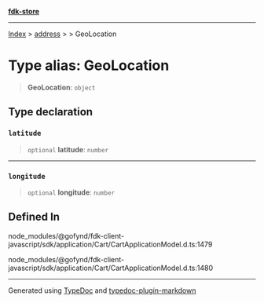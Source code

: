 [**fdk-store**](../../../README.md)
***

[Index](../../../API.md) > [address](../../README.md) > [<internal>](../README.md) > GeoLocation

# Type alias: GeoLocation

> **GeoLocation**: `object`

## Type declaration

### `latitude`

> `optional` **latitude**: `number`

***

### `longitude`

> `optional` **longitude**: `number`

## Defined In

node\_modules/@gofynd/fdk-client-javascript/sdk/application/Cart/CartApplicationModel.d.ts:1479

node\_modules/@gofynd/fdk-client-javascript/sdk/application/Cart/CartApplicationModel.d.ts:1480

***
Generated using [TypeDoc](https://typedoc.org/) and [typedoc-plugin-markdown](https://www.npmjs.com/package/typedoc-plugin-markdown)
